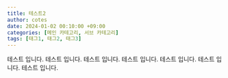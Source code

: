 ```yaml
---
title: 테스트2
author: cotes
date: 2024-01-02 00:10:00 +09:00
categories: [메인 카테고리, 서브 카테고리]
tags: [태그1, 태그2, 태그3]
---
```


테스트 입니다.
테스트 입니다.
테스트 입니다.
테스트 입니다.
테스트 입니다.
테스트 입니다.
테스트 입니다.
